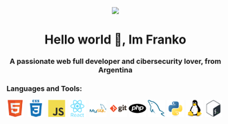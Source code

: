 <div id="header" align="center">
    <img src="https://media.giphy.com/media/UUNlWv7pmr516/giphy.gif" width="300" />
    <h1 align="center">Hello world 👋, Im Franko</h1>
    <h3 align="center">A passionate web full developer and cibersecurity lover, from Argentina</h3>
</div>

<div align="left">
    <h3> Languages and Tools:</h3>
    <div>
        <img src="https://github.com/devicons/devicon/blob/master/icons/html5/html5-original.svg" title="HTML5" alt="HTML" width="40" height="40"/>&nbsp;
        <img src="https://github.com/devicons/devicon/blob/master/icons/css3/css3-plain-wordmark.svg"  title="CSS" alt="CSS" width="40" height="40"/>&nbsp;
        <img src="https://github.com/devicons/devicon/blob/master/icons/javascript/javascript-original.svg" title="JavaScript" alt="JavaScript" width="40" height="40"/>&nbsp;
        <img src="https://github.com/devicons/devicon/blob/master/icons/react/react-original-wordmark.svg" title="React" alt="React" width="40" height="40"/>&nbsp;
        <img src="https://github.com/devicons/devicon/blob/master/icons/mysql/mysql-original-wordmark.svg" title="MySQL"  alt="MySQL" width="40" height="40"/>&nbsp;
        <img src="https://github.com/devicons/devicon/blob/master/icons/git/git-original-wordmark.svg" title="Git" **alt="Git" width="40" height="40"/>
        <img src="https://github.com/devicons/devicon/blob/master/icons/php/php-plain.svg" title="Git" **alt="Git" width="40" height="40"/>
        <img src="https://github.com/devicons/devicon/blob/master/icons/mysql/mysql-plain.svg" title="Git" **alt="Git" width="40" height="40"/>
        <img src="https://github.com/devicons/devicon/blob/master/icons/python/python-original.svg" title="Git" **alt="Git" width="40" height="40"/>
        <img src="https://raw.githubusercontent.com/devicons/devicon/master/icons/linux/linux-original.svg" title="Git" **alt="Git" width="40" height="40"/>
        <img src="https://github.com/devicons/devicon/blob/master/icons/bash/bash-original.svg" title="Git" **alt="Git" width="40" height="40"/>
      </div>
</div>
